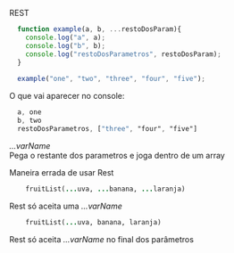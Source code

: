 REST

```  javascript
  function example(a, b, ...restoDosParam){
    console.log("a", a);
    console.log("b", b);
    console.log("restoDosParametros", restoDosParam); 
  }
  
  example("one", "two", "three", "four", "five");

```

O que vai aparecer no console:

``` css
  a, one
  b, two
  restoDosParametros, ["three", "four", "five"]

```


_...varName_ <br>
Pega o restante dos parametros e joga dentro de um array


Maneira errada de usar Rest


``` ruby
    fruitList(...uva, ...banana, ...laranja)
```
Rest só aceita uma _...varName_


``` ruby
    fruitList(...uva, banana, laranja)
```

Rest só aceita _...varName_ no final dos parâmetros
